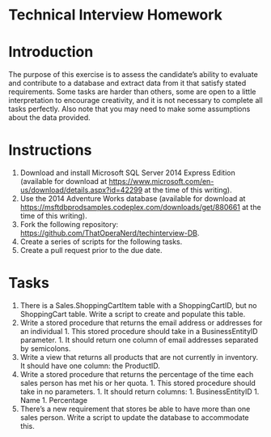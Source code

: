 # Technical Interview Homework

# Introduction
The purpose of this exercise is to assess the candidate’s ability to evaluate and contribute to a database and extract data from it that satisfy stated requirements. Some tasks are harder than others, some are open to a little interpretation to encourage creativity, and it is not necessary to complete all tasks perfectly.  Also note that you may need to make some assumptions about the data provided.

# Instructions
  1.	Download and install Microsoft SQL Server 2014 Express Edition (available for download at https://www.microsoft.com/en-us/download/details.aspx?id=42299 at the time of this writing).
  1.	Use the 2014 Adventure Works database (available for download at https://msftdbprodsamples.codeplex.com/downloads/get/880661 at the time of this writing).
  1.	Fork the following repository: https://github.com/ThatOperaNerd/techinterview-DB.
  1.	Create a series of scripts for the following tasks.
  1.	Create a pull request prior to the due date.

# Tasks
  1.	There is a Sales.ShoppingCartItem table with a ShoppingCartID, but no ShoppingCart table.  Write a script to create and populate this table.
  1.	Write a stored procedure that returns the email address or addresses for an individual
    1. This stored procedure should take in a BusinessEntityID parameter.
    1. It should return one column of email addresses separated by semicolons.
  1.	Write a view that returns all products that are not currently in inventory.  It should have one column: the ProductID.
  1.	Write a stored procedure that returns the percentage of the time each sales person has met his or her quota. 
    1. This stored procedure should take in no parameters.
    1. It should return columns:
      1. BusinessEntityID
      1. Name
      1. Percentage
  1.	There’s a new requirement that stores be able to have more than one sales person.  Write a script to update the database to accommodate this.
